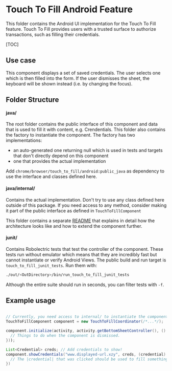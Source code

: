 # Touch To Fill Android Feature

This folder contains the Android UI implementation for the Touch To Fill
feature. Touch To Fill provides users with a trusted surface to authorize
transactions, such as filling their credentials.

[TOC]

## Use case

This component displays a set of saved credentials. The user selects one which
is then filled into the form. If the user dismisses the sheet, the keyboard
will be shown instead (i.e. by changing the focus).


## Folder Structure

#### java/

The root folder contains the public interface of this component and data that is
used to fill it with content, e.g. Crendentials. This folder also contains the
factory to instantiate the component. The factory has two implementations:

* an auto-generated one returning null which is used in tests and targets that
  don't directly depend on this component
* one that provides the actual implementation

Add `chrome/browser/touch_to_fill/android:public_java` as dependency to use the
interface and classes defined here.

#### java/internal/

Contains the actual implementation. Don't try to use any class defined here
outside of this package. If you need access to any method, consider making it
part of the public interface as defined in `TouchToFillComponent`

This folder contains a separate [README](internal/README.md) that explains in
detail how the architecture looks like and how to extend the component further.

#### junit/

Contains Robolectric tests that test the controller of the component. These
tests run without emulator which means that they are incredibly fast but cannot
instantiate or verify Android Views.
The public build and run target is `touch_to_fill_junit_tests`. Run them with:

``` bash
./out/<OutDirectory>/bin/run_touch_to_fill_junit_tests
```

Although the entire suite should run in seconds, you can filter tests with `-f`.


## Example usage

``` java

// Currently, you need access to internal/ to instantiate the component:
TouchToFillComponent component = new TouchToFillCoordinator(/*...*/);

component.initialize(activity, activity.getBottomSheetController(), () -> {
  // Things to do when the component is dismissed.
}));

List<Credential> creds; // Add credentials to show!
component.showCredentials("www.displayed-url.xzy", creds, (credential) -> {
  // The |credential| that was clicked should be used to fill something now.
})

```
